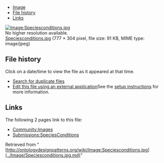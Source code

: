 * [Image](../Image/Speciesconditions.jpg.md#file)
* [File history](../Image/Speciesconditions.jpg.md#filehistory)
* [Links](../Image/Speciesconditions.jpg.md#filelinks)

[![Image:Speciesconditions.jpg](../../../images/8/85/Speciesconditions.jpg)](../../../images/8/85/Speciesconditions.jpg)  
No higher resolution available.  
[Speciesconditions.jpg](../../../images/8/85/Speciesconditions.jpg)‎ (777 × 304 pixel, file size: 91 KB, MIME type: image/jpeg)

## File history

Click on a date/time to view the file as it appeared at that time.



  
* [Search for duplicate files](http://ontologydesignpatterns.org/wiki/Special:FileDuplicateSearch/Speciesconditions.jpg "Special:FileDuplicateSearch/Speciesconditions.jpg")
* [Edit this file using an external application](http://ontologydesignpatterns.org/wiki/index.php?title=Image:Speciesconditions.jpg&action=edit&externaledit=true&mode=file "Image:Speciesconditions.jpg")See the [setup instructions](http://www.mediawiki.org/wiki/Manual:External_editors "http://www.mediawiki.org/wiki/Manual:External_editors") for more information.

## Links



The following 2 pages link to this file:


* [Community:Images](../Community/Images.md "Community:Images")
* [Submissions:SpeciesConditions](../Submissions/SpeciesConditions.md "Submissions:SpeciesConditions")


Retrieved from "[http://ontologydesignpatterns.org/wiki/Image:Speciesconditions.jpg](../Image/Speciesconditions.jpg.md)"